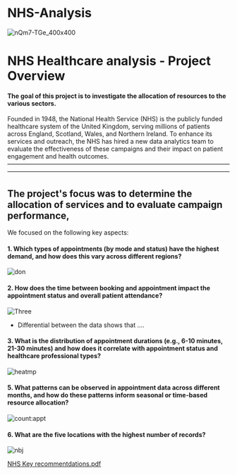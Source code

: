 # NHS-Analysis

![nQm7-TGe_400x400](https://github.com/user-attachments/assets/ed8c4d9e-31eb-4c9d-a12a-e2936e726e48)


# NHS Healthcare analysis - Project Overview


#### The goal of this project is to investigate the allocation of resources to the various sectors.

Founded in 1948, the National Health Service (NHS) is the publicly funded healthcare system of the United Kingdom, serving millions of patients across England, Scotland, Wales, and Northern Ireland. To enhance its services and outreach, the NHS has hired a new data analytics team to evaluate the effectiveness of these campaigns and their impact on patient engagement and health outcomes.
————————————————————————————————————————————————————————————————————————

## The project's focus was to determine the allocation of services and to evaluate campaign performance, 

We focused on the following key aspects:

#### 1. Which types of appointments (by mode and status) have the highest demand, and how does this vary across different regions?

![don](https://github.com/user-attachments/assets/1ba0744f-92c4-4efd-86e8-84e0d9c3cc0a)

#### 2. How does the time between booking and appointment impact the appointment status and overall patient attendance?

![Three](https://github.com/user-attachments/assets/b3785b4a-5bfe-4247-8938-62062e198b5a)

- Differential between the data shows that ....

#### 3. What is the distribution of appointment durations (e.g., 6-10 minutes, 21-30 minutes) and how does it correlate with appointment status and healthcare professional types?

![heatmp](https://github.com/user-attachments/assets/33026982-d76f-42aa-89c5-774f0e1ffcd8)

#### 5. What patterns can be observed in appointment data across different months, and how do these patterns inform seasonal or time-based resource allocation?

![count:appt](https://github.com/user-attachments/assets/dea46a76-f390-4b81-b033-84ce34d015de)


#### 6. What are the five locations with the highest number of records?

![nbj](https://github.com/user-attachments/assets/f1b7e756-bd17-488a-b432-fecb85ebaf57)









[NHS Key recommentdations.pdf](https://github.com/user-attachments/files/16551293/NHS.Key.recommentdations.pdf)








